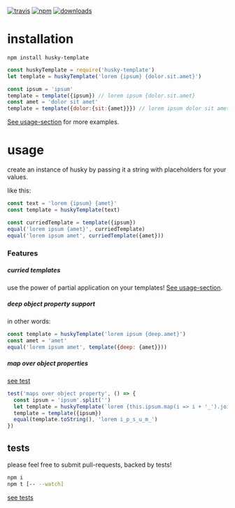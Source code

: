 [![travis][travis-image]][travis-url]
[![npm][npm-image]][npm-url]
[![downloads][downloads-image]][downloads-url]

[travis-image]: https://img.shields.io/travis/christian-fei/husky-template.svg?style=flat
[travis-url]: https://travis-ci.org/christian-fei/husky-template
[npm-image]: https://img.shields.io/npm/v/husky-template.svg?style=flat
[npm-url]: https://npmjs.org/package/husky-template
[downloads-image]: https://img.shields.io/npm/dm/husky-template.svg?style=flat
[downloads-url]: https://npmjs.org/package/husky-template

# installation

```
npm install husky-template
```

```javascript
const huskyTemplate = require('husky-template')
let template = huskyTemplate('lorem {ipsum} {dolor.sit.amet}')

const ipsum = 'ipsum'
template = template({ipsum}) // lorem ipsum {dolor.sit.amet}
const amet = 'dolor sit amet'
template = template({dolor:{sit:{amet}}}) // lorem ipsum dolor sit amet
```

[See usage-section](#usage) for more examples.


# usage

create an instance of husky by passing it a string with placeholders for your values.

like this:

```javascript
const text = 'lorem {ipsum} {amet}'
const template = huskyTemplate(text)

const curriedTemplate = template({ipsum})
equal('lorem ipsum {amet}', curriedTemplate)
equal('lorem ipsum amet', curriedTemplate({amet}))
```

### Features

##### curried templates

use the power of partial application on your templates! [See usage-section](#usage).

##### deep object property support

in other words:

```javascript
const template = huskyTemplate('lorem ipsum {deep.amet}')
const amet = 'amet'
equal('lorem ipsum amet', template({deep: {amet}}))
```

##### map over object properties

[see test](./test/index.js#L34)

```javascript
test('maps over object property', () => {
  const ipsum = 'ipsum'.split('')
  let template = huskyTemplate(`lorem {this.ipsum.map(i => i + '_').join('')}`)
  template = template({ipsum})
  equal(template.toString(), 'lorem i_p_s_u_m_')
})
```

## tests

please feel free to submit pull-requests, backed by tests!

```bash
npm i
npm t [-- --watch]
```

[see tests](./test)
